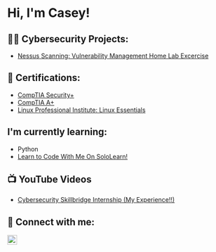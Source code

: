 <h1>Hi, I'm Casey! </h1>

<h2>👨‍💻 Cybersecurity Projects:</h2>

  - [Nessus Scanning: Vulnerability Management Home Lab Excercise](https://medium.com/@campbellcasey1998/nessus-essentials-scanning-and-remediating-vulnerabilities-on-a-windows-10-vm-dd5f8c962711)

<h2>📝 Certifications:</h2>
  
- [CompTIA Security+](https://www.credly.com/badges/f95a37c6-d6cf-4aaf-bc6d-24f9468beee7/public_url)
- [CompTIA A+](https://www.credly.com/badges/f72a8b45-4925-48d9-bebd-d0e1ef8c86e6/public_url)
- [Linux Professional Institute: Linux Essentials](https://cs.lpi.org/caf/Xamman/certification/verify/LPI000585908/qvjqmms98j)

<h2>I'm currently learning:</h2>

  - Python
  - [Learn to Code With Me On SoloLearn!](https://sololearn.onelink.me/MfgO/b4saqzun)

<h2>📺 YouTube Videos</h2>

- [Cybersecurity Skillbridge Internship (My Experience!!)](https://www.youtube.com/watch?v=kUy-F0ab3hM&t=64s)

<h2> 🤳 Connect with me:</h2>

[<img align="left" alt="JoshMadakor | LinkedIn" width="22px" src="https://cdn.jsdelivr.net/npm/simple-icons@v3/icons/linkedin.svg" />][linkedin]

[linkedin]: https://www.linkedin.com/in/casey-campbell-664772223

<!--
**joshmadakor1/joshmadakor1** is a ✨ _special_ ✨ repository because its `README.md` (this file) appears on your GitHub profile.

Here are some ideas to get you started:

- 🔭 I’m currently working on ...
- 🌱 I’m currently learning ...
- 👯 I’m looking to collaborate on ...
- 🤔 I’m looking for help with ...
- 💬 Ask me about ...
- 📫 How to reach me: ...
- 😄 Pronouns: ...
- ⚡ Fun fact: ...
-->
